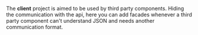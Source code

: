 The **client** project is aimed to be used by third party components. Hiding the communication with the api, here you can add facades whenever a third party component can't understand JSON and needs another communication format.
